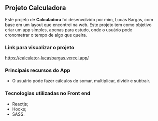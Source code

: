 ## Projeto Calculadora
Este projeto de **Calculadora** foi desenvolvido por mim, Lucas Bargas, com base em um layout que encontrei na web. Este projeto tem como objetivo criar um app simples, apenas para estudo, onde o usuário pode cronometrar o tempo de algo que queira.

### Link para visualizar o projeto
<https://calculator-lucasbargas.vercel.app/>

### Principais recursos do App
* O usuário pode fazer cálculos de somar, multiplicar, dividir e subtrair.

### Tecnologias utilizadas no Front end
* Reactjs;
* Hooks;
* SASS.
